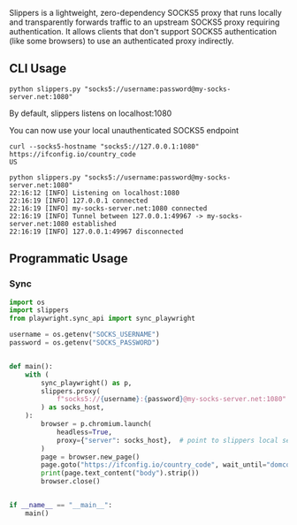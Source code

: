 Slippers is a lightweight, zero-dependency SOCKS5 proxy that runs locally and transparently forwards traffic to an upstream SOCKS5 proxy requiring authentication.
It allows clients that don't support SOCKS5 authentication (like some browsers) to use an authenticated proxy indirectly.

## CLI Usage

```
python slippers.py "socks5://username:password@my-socks-server.net:1080"
```

By default, slippers listens on localhost:1080

You can now use your local unauthenticated SOCKS5 endpoint

```
curl --socks5-hostname "socks5://127.0.0.1:1080" https://ifconfig.io/country_code
US
```

```
python slippers.py "socks5://username:password@my-socks-server.net:1080"
22:16:12 [INFO] Listening on localhost:1080
22:16:19 [INFO] 127.0.0.1 connected
22:16:19 [INFO] my-socks-server.net:1080 connected
22:16:19 [INFO] Tunnel between 127.0.0.1:49967 -> my-socks-server.net:1080 established
22:16:19 [INFO] 127.0.0.1:49967 disconnected
```


## Programmatic Usage


### Sync

```python
import os
import slippers
from playwright.sync_api import sync_playwright

username = os.getenv("SOCKS_USERNAME")
password = os.getenv("SOCKS_PASSWORD")


def main():
    with (
        sync_playwright() as p,
        slippers.proxy(
            f"socks5://{username}:{password}@my-socks-server.net:1080"
        ) as socks_host,
    ):
        browser = p.chromium.launch(
            headless=True,
            proxy={"server": socks_host},  # point to slippers local server
        )
        page = browser.new_page()
        page.goto("https://ifconfig.io/country_code", wait_until="domcontentloaded")
        print(page.text_content("body").strip())
        browser.close()


if __name__ == "__main__":
    main()

